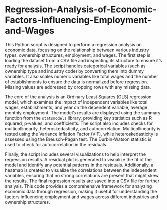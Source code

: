 # Regression-Analysis-of-Economic-Factors-Influencing-Employment-and-Wages

This Python script is designed to perform a regression analysis on economic data, focusing on the relationship between various industry types, ownership structures, employment, and wages. The first step is loading the dataset from a CSV file and inspecting its structure to ensure it’s ready for analysis. The script handles categorical variables (such as ownership type and industry code) by converting them into dummy variables. It also scales numeric variables like total wages and the number of establishments to ensure the data is normalized before regression. Missing values are addressed by dropping rows with any missing data.

The core of the analysis is an Ordinary Least Squares (OLS) regression model, which examines the impact of independent variables like total wages, establishments, and year on the dependent variable, average monthly employment. The model’s results are displayed using the summary function from the `statsmodels` library, providing key statistics such as R-squared, p-values, and coefficients. The script also includes checks for multicollinearity, heteroskedasticity, and autocorrelation. Multicollinearity is tested using the Variance Inflation Factor (VIF), while heteroskedasticity is assessed using the Breusch-Pagan test. The Durbin-Watson statistic is used to check for autocorrelation in the residuals.

Finally, the script includes several visualizations to help interpret the regression results. A residual plot is generated to visualize the fit of the model and identify any potential patterns in the residuals. Additionally, a heatmap is created to visualize the correlations between the independent variables, ensuring that no strong correlations are present that might skew the results. The final regression results are saved into a CSV file for further analysis. This code provides a comprehensive framework for analyzing economic data through regression, making it useful for understanding the factors influencing employment and wages across different industries and ownership structures.
